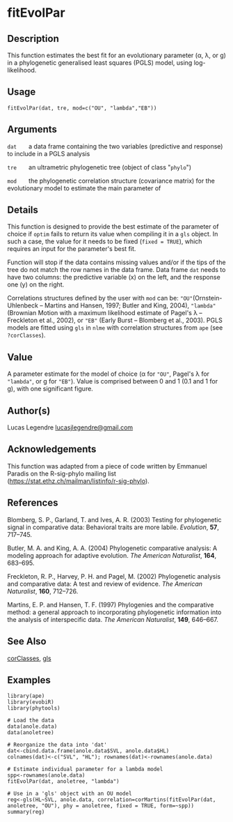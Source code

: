 # fitEvolPar

## Description

This function estimates the best fit for an evolutionary parameter (α, λ, or g) in a phylogenetic generalised least squares (PGLS) model, using log-likelihood.

## Usage
```
fitEvolPar(dat, tre, mod=c("OU", "lambda","EB"))
```

## Arguments
`dat` &nbsp; &nbsp; &nbsp; a data frame containing the two variables (predictive and response) to include in a PGLS analysis

`tre` &nbsp; &nbsp; &nbsp; an ultrametric phylogenetic tree (object of class "`phylo`")

`mod` &nbsp; &nbsp; &nbsp; the phylogenetic correlation structure (covariance matrix) for the evolutionary model to estimate the main parameter of

## Details
This function is designed to provide the best estimate of the parameter of choice if `optim` fails to return its value when compiling it in a `gls` object. In such a case, the value for it needs to be fixed (`fixed = TRUE`), which requires an input for the parameter's best fit.

Function will stop if the data contains missing values and/or if the tips of the tree do not match the row names in the data frame. Data frame `dat` needs to have two columns: the predictive variable (x) on the left, and the response one (y) on the right.

Correlations structures defined by the user with `mod` can be: `"OU"`(Ornstein-Uhlenbeck – Martins and Hansen, 1997; Butler and King, 2004), `"lambda"` (Brownian Motion with a maximum likelihood estimate of Pagel's λ – Freckleton et al., 2002), or `"EB"` (Early Burst – Blomberg et al., 2003). PGLS models are fitted using `gls` in `nlme` with correlation structures from `ape` (see `?corClasses`).

## Value
A parameter estimate for the model of choice (α for `"OU"`, Pagel's λ for `"lambda"`, or g for `"EB"`). Value is comprised between 0 and 1 (0.1 and 1 for g), with one significant figure.

## Author(s)
Lucas Legendre <lucasjlegendre@gmail.com>

## Acknowledgements
This function was adapted from a piece of code written by Emmanuel Paradis on the R-sig-phylo mailing list (<https://stat.ethz.ch/mailman/listinfo/r-sig-phylo>).

## References

Blomberg, S. P., Garland, T. and Ives, A. R. (2003) Testing for phylogenetic signal in comparative data: Behavioral traits are more labile. <i>Evolution</i>, <b>57</b>, 717–745.

Butler, M. A. and King, A. A. (2004) Phylogenetic comparative analysis: A modeling approach for adaptive evolution. <i>The American Naturalist</i>, <b>164</b>, 683–695.  

Freckleton, R. P., Harvey, P. H. and Pagel, M. (2002) Phylogenetic analysis and comparative data: A test and review of evidence. <i>The American Naturalist</i>, <b>160</b>, 712–726.  

Martins, E. P. and Hansen, T. F. (1997) Phylogenies and the comparative method: a general approach to incorporating phylogenetic information into the analysis of interspecific data. <i>The American Naturalist</i>, <b>149</b>, 646–667.

## See Also
[corClasses](https://cran.r-project.org/web/packages/ape/ape.pdf#Rfn.corClasses), [gls](https://cran.r-project.org/web/packages/nlme/nlme.pdf#Rfn.gls)

## Examples
```
library(ape)
library(evobiR)
library(phytools)

# Load the data
data(anole.data)
data(anoletree)

# Reorganize the data into 'dat'
dat<-cbind.data.frame(anole.data$SVL, anole.data$HL)
colnames(dat)<-c("SVL", "HL"); rownames(dat)<-rownames(anole.data)

# Estimate individual parameter for a lambda model
spp<-rownames(anole.data)
fitEvolPar(dat, anoletree, "lambda")

# Use in a 'gls' object with an OU model
reg<-gls(HL~SVL, anole.data, correlation=corMartins(fitEvolPar(dat, anoletree, "OU"), phy = anoletree, fixed = TRUE, form=~spp))
summary(reg)
```
